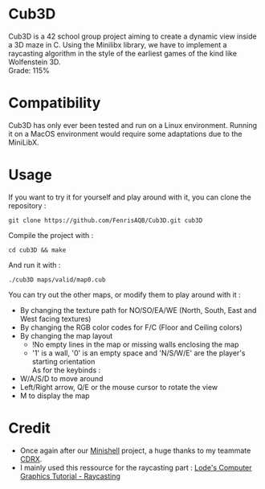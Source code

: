 # Cub3D
Cub3D is a 42 school group project aiming to create a dynamic view inside a 3D maze in C. Using the Minilibx library, we have to implement a raycasting algorithm in the style of the earliest games of the kind like Wolfenstein 3D. \
Grade: 115%

# Compatibility
Cub3D has only ever been tested and run on a Linux environment. Running it on a MacOS environment would require some adaptations due to the MiniLibX.

# Usage
If you want to try it for yourself and play around with it, you can clone the repository :
```
git clone https://github.com/FenrisAQB/Cub3D.git cub3D
```
Compile the project with :
```
cd cub3D && make
```
And run it with :
```
./cub3D maps/valid/map0.cub
```
You can try out the other maps, or modify them to play around with it :
- By changing the texture path for NO/SO/EA/WE (North, South, East and West facing textures)
- By changing the RGB color codes for F/C (Floor and Ceiling colors)
- By changing the map layout
  - !No empty lines in the map or missing walls enclosing the map
  - '1' is a wall, '0' is an empty space and 'N/S/W/E' are the player's starting orientation \
As for the keybinds :
- W/A/S/D to move around
- Left/Right arrow, Q/E or the mouse cursor to rotate the view
- M to display the map

# Credit
- Once again after our [Minishell](https://github.com/FenrisAQB/Minishell) project, a huge thanks to my teammate [CDRX](https://github.com/CDRX2).
- I mainly used this ressource for the raycasting part : [Lode's Computer Graphics Tutorial - Raycasting](https://lodev.org/cgtutor/raycasting.html)
